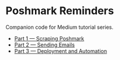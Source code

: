 # Poshmark Reminders

Companion code for Medium tutorial series.

- [Part 1 — Scraping Poshmark](https://medium.com/@tyshaikh/poshmark-reminders-with-python-part-1-f75006d49a41)
- [Part 2 — Sending Emails](https://medium.com/@tyshaikh/poshmark-reminders-with-python-part-2-2cbf68f1d591)
- [Part 3 — Deployment and Automation](https://medium.com/@tyshaikh/poshmark-reminders-with-python-part-3-18b5170c293c)
